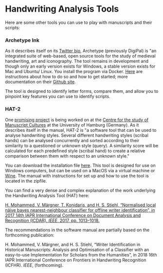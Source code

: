 # Handwriting Analysis Tools

Here are some other tools you can use to play with manuscripts and their scripts:

### Archetype Ink

As it describes itself on its [Twitter bio](https://twitter.com/archetype_ink), Archetype \(previously DigiPal\) is "an integrated suite of web-based, open source tools for the study of medieval handwriting, art and iconography. The tool remains in development and though only an early version exists for Windows, a stable version exists for Mac and Ubuntu/ Linux. You install the program via Docker. [Here](https://hub.docker.com/r/kingsdigitallab/archetype/?ref=login) are instructions about how to do so and how to get started; more documentation on their [Github site](https://github.com/kcl-ddh/digipal/wiki). 

The tool is designed to identify letter forms, compare them, and allow you to pinpoint key features you can use to identify scripts. 

### HAT-2

One [promising project](https://www.manuscript-cultures.uni-hamburg.de/hat_e.html) is being worked on at the [Centre for the study of Manuscript Cultures](https://www.manuscript-cultures.uni-hamburg.de/lab_e.html) at the University of Hamburg \(Germany\). As it describes itself in the manual, HAT-2 is "a software tool that can be used to analyse handwriting styles. Several different handwriting styles \(scribal hands\) can be analysed concurrently and sorted according to their similarity to a questioned or unknown style \(query\). A similarity score will be calculated for each predefined style \(scribal hand\) to create a relative comparison between them with respect to an unknown style."

You can download the installation file [here](http://www.manuscript-cultures.uni-hamburg.de/hat/Handwriting_Analysis_Tool%202_HAT_2.zip). This tool is designed for use on Windows computers, but can be used on a MacOS  via a virtual machine or [Wine](https://www.winehq.org/). The manual with instructions for set up and how to use the tool is located in the zipfile. 

You can find a very dense and complex explanation of the work underlying the Handwriting Analysis Tool \(HAT\) here: 

[H. Mohammed, V. Märgner, T. Konidaris, and H. S. Stiehl, “Normalised local näive bayes nearest-neighbour classifier for offline writer identification”, in 2017 14th IAPR International Conference on Document Analysis and Recognition \(ICDAR\). _IEEE_, 2017, pp. 1013–1018.](https://ieeexplore.ieee.org/abstract/document/8270099/)

The recommendations in the software manual are partially based on the forthcoming publication: 

H. Mohammed, V. Märgner, and H. S. Stiehl, “Writer Identification in Historical Manuscripts: Analysis and Optimisation of a Classifier with an easy-to-use Implementation for Scholars from the Humanities”, in 2018 16th IAPR International Conference on Frontiers in Handwriting Recognition \(ICFHR\). _IEEE_, \(forthcoming\). 

